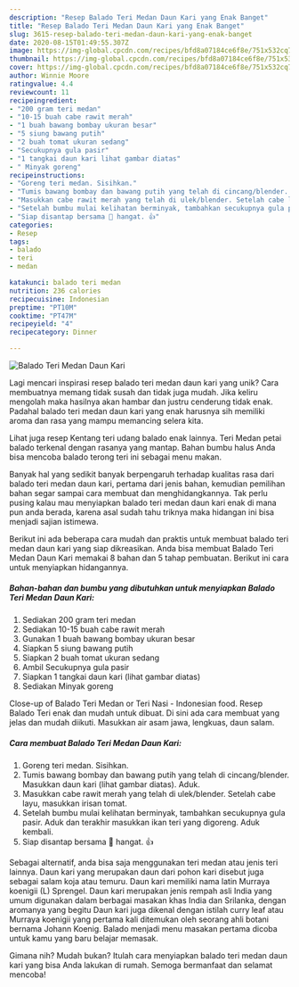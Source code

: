 ```yaml
---
description: "Resep Balado Teri Medan Daun Kari yang Enak Banget"
title: "Resep Balado Teri Medan Daun Kari yang Enak Banget"
slug: 3615-resep-balado-teri-medan-daun-kari-yang-enak-banget
date: 2020-08-15T01:49:55.307Z
image: https://img-global.cpcdn.com/recipes/bfd8a07184ce6f8e/751x532cq70/balado-teri-medan-daun-kari-foto-resep-utama.jpg
thumbnail: https://img-global.cpcdn.com/recipes/bfd8a07184ce6f8e/751x532cq70/balado-teri-medan-daun-kari-foto-resep-utama.jpg
cover: https://img-global.cpcdn.com/recipes/bfd8a07184ce6f8e/751x532cq70/balado-teri-medan-daun-kari-foto-resep-utama.jpg
author: Winnie Moore
ratingvalue: 4.4
reviewcount: 11
recipeingredient:
- "200 gram teri medan"
- "10-15 buah cabe rawit merah"
- "1 buah bawang bombay ukuran besar"
- "5 siung bawang putih"
- "2 buah tomat ukuran sedang"
- "Secukupnya gula pasir"
- "1 tangkai daun kari lihat gambar diatas"
- " Minyak goreng"
recipeinstructions:
- "Goreng teri medan. Sisihkan."
- "Tumis bawang bombay dan bawang putih yang telah di cincang/blender. Masukkan daun kari (lihat gambar diatas). Aduk."
- "Masukkan cabe rawit merah yang telah di ulek/blender. Setelah cabe layu, masukkan irisan tomat."
- "Setelah bumbu mulai kelihatan berminyak, tambahkan secukupnya gula pasir. Aduk dan terakhir masukkan ikan teri yang digoreng. Aduk kembali."
- "Siap disantap bersama 🍚 hangat. 👍"
categories:
- Resep
tags:
- balado
- teri
- medan

katakunci: balado teri medan 
nutrition: 236 calories
recipecuisine: Indonesian
preptime: "PT10M"
cooktime: "PT47M"
recipeyield: "4"
recipecategory: Dinner

---
```



![Balado Teri Medan Daun Kari](https://img-global.cpcdn.com/recipes/bfd8a07184ce6f8e/751x532cq70/balado-teri-medan-daun-kari-foto-resep-utama.jpg)

Lagi mencari inspirasi resep balado teri medan daun kari yang unik? Cara membuatnya memang tidak susah dan tidak juga mudah. Jika keliru mengolah maka hasilnya akan hambar dan justru cenderung tidak enak. Padahal balado teri medan daun kari yang enak harusnya sih memiliki aroma dan rasa yang mampu memancing selera kita.

Lihat juga resep Kentang teri udang balado enak lainnya. Teri Medan petai balado terkenal dengan rasanya yang mantap. Bahan bumbu halus Anda bisa mencoba balado terong teri ini sebagai menu makan.

Banyak hal yang sedikit banyak berpengaruh terhadap kualitas rasa dari balado teri medan daun kari, pertama dari jenis bahan, kemudian pemilihan bahan segar sampai cara membuat dan menghidangkannya. Tak perlu pusing kalau mau menyiapkan balado teri medan daun kari enak di mana pun anda berada, karena asal sudah tahu triknya maka hidangan ini bisa menjadi sajian istimewa.


Berikut ini ada beberapa cara mudah dan praktis untuk membuat balado teri medan daun kari yang siap dikreasikan. Anda bisa membuat Balado Teri Medan Daun Kari memakai 8 bahan dan 5 tahap pembuatan. Berikut ini cara untuk menyiapkan hidangannya.

<!--inarticleads1-->

##### Bahan-bahan dan bumbu yang dibutuhkan untuk menyiapkan Balado Teri Medan Daun Kari:

1. Sediakan 200 gram teri medan
1. Sediakan 10-15 buah cabe rawit merah
1. Gunakan 1 buah bawang bombay ukuran besar
1. Siapkan 5 siung bawang putih
1. Siapkan 2 buah tomat ukuran sedang
1. Ambil Secukupnya gula pasir
1. Siapkan 1 tangkai daun kari (lihat gambar diatas)
1. Sediakan  Minyak goreng


Close-up of Balado Teri Medan or Teri Nasi - Indonesian food. Resep Balado Teri enak dan mudah untuk dibuat. Di sini ada cara membuat yang jelas dan mudah diikuti. Masukkan air asam jawa, lengkuas, daun salam. 

<!--inarticleads2-->

##### Cara membuat Balado Teri Medan Daun Kari:

1. Goreng teri medan. Sisihkan.
1. Tumis bawang bombay dan bawang putih yang telah di cincang/blender. Masukkan daun kari (lihat gambar diatas). Aduk.
1. Masukkan cabe rawit merah yang telah di ulek/blender. Setelah cabe layu, masukkan irisan tomat.
1. Setelah bumbu mulai kelihatan berminyak, tambahkan secukupnya gula pasir. Aduk dan terakhir masukkan ikan teri yang digoreng. Aduk kembali.
1. Siap disantap bersama 🍚 hangat. 👍


Sebagai alternatif, anda bisa saja menggunakan teri medan atau jenis teri lainnya. Daun kari yang merupakan daun dari pohon kari disebut juga sebagai salam koja atau temuru. Daun kari memiliki nama latin Murraya koenigii (L) Sprengel. Daun kari merupakan jenis rempah asli India yang umum digunakan dalam berbagai masakan khas India dan Srilanka, dengan aromanya yang begitu Daun kari juga dikenal dengan istilah curry leaf atau Murraya koenigii yang pertama kali ditemukan oleh seorang ahli botani bernama Johann Koenig. Balado menjadi menu masakan pertama dicoba untuk kamu yang baru belajar memasak. 

Gimana nih? Mudah bukan? Itulah cara menyiapkan balado teri medan daun kari yang bisa Anda lakukan di rumah. Semoga bermanfaat dan selamat mencoba!
